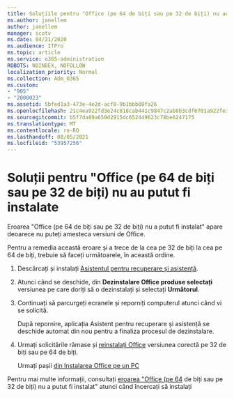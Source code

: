 ```yaml
---
title: Soluțiile pentru "Office (pe 64 de biți sau pe 32 de biți) nu au putut fi instalate
ms.author: janellem
author: janellem
manager: scotv
ms.date: 04/21/2020
ms.audience: ITPro
ms.topic: article
ms.service: o365-administration
ROBOTS: NOINDEX, NOFOLLOW
localization_priority: Normal
ms.collection: Adm_O365
ms.custom:
- "905"
- "2000023"
ms.assetid: 5bfed1a3-473e-4e2d-acf0-9b1bbb08fa26
ms.openlocfilehash: 21c4ea922fd3e24c818cab441c9847c2ab8b3cdf6701a922fe30d284317d2291
ms.sourcegitcommit: b5f7da89a650d2915dc652449623c78be6247175
ms.translationtype: MT
ms.contentlocale: ro-RO
ms.lasthandoff: 08/05/2021
ms.locfileid: "53957256"
---
```

# <a name="solutions-for-office-64-bit-or-32-bit-couldnt-be-installed"></a>Soluții pentru "Office (pe 64 de biți sau pe 32 de biți) nu au putut fi instalate

Eroarea "Office (pe 64 de biți sau pe 32 de biți) nu a putut fi instalat" apare deoarece nu puteți amesteca versiuni de Office.
  
Pentru a remedia această eroare și a trece de la cea pe 32 de biți la cea pe 64 de biți, trebuie să faceți următoarele, în această ordine.
  
1. Descărcați și instalați [Asistentul pentru recuperare și asistență](https://aka.ms/SARA-OfficeUninstall-Alchemy).

1. Atunci când se deschide, din **Dezinstalare Office produse selectați** versiunea pe care doriți să o dezinstalați și selectați **Următorul**.

2. Continuați să parcurgeți ecranele și reporniți computerul atunci când vi se solicită.

    După repornire, aplicația Asistent pentru recuperare și asistență se deschide automat din nou pentru a finaliza procesul de dezinstalare.

3. Urmați solicitările rămase și [reinstalați Office](https://portal.office.com/OLS/MySoftware.aspx) versiunea corectă pe 32 de biți sau pe 64 de biți.

    Urmați pașii [din Instalarea Office pe un PC](https://support.office.com/article/4414eaaf-0478-48be-9c42-23adc4716658?wt.mc_id=Alchemy_ClientDIA)

Pentru mai multe informații, consultați [eroarea "Office (pe 64](https://support.office.com/article/2e2dc9e5-3eb0-420c-862a-ab085b38597f?wt.mc_id=Alchemy_ClientDIA) de biți sau pe 32 de biți) nu a putut fi instalat" atunci când încercați să instalați
  